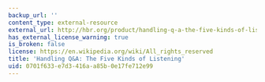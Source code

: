 ```yaml
---
backup_url: ''
content_type: external-resource
external_url: http://hbr.org/product/handling-q-a-the-five-kinds-of-listening/an/C9902C-PDF-ENG
has_external_license_warning: true
is_broken: false
license: https://en.wikipedia.org/wiki/All_rights_reserved
title: 'Handling Q&A: The Five Kinds of Listening'
uid: 0701f633-e7d3-416a-a85b-0e17fe712e99
---
```

